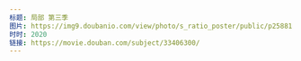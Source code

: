 ```yaml
---
标题: 局部 第三季
图片: https://img9.doubanio.com/view/photo/s_ratio_poster/public/p2588176676.jpg
时时: 2020
链接: https://movie.douban.com/subject/33406300/
---
```

